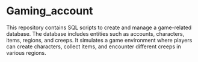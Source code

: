 # Gaming_account
This repository contains SQL scripts to create and manage a game-related database. The database includes entities such as accounts, characters, items, regions, and creeps. It simulates a game environment where players can create characters, collect items, and encounter different creeps in various regions.
